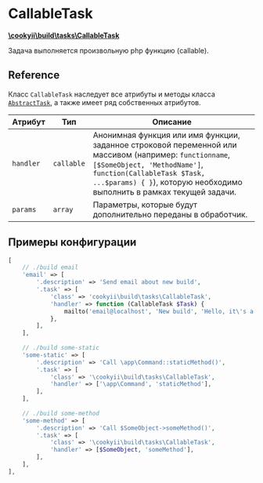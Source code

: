 CallableTask
============

[**\cookyii\build\tasks\CallableTask**](https://github.com/cookyii/build/blob/master/tasks/CallableTask.php)

Задача выполняется произвольную php функцию (callable).

Reference
---------

Класс `CallableTask` наследует все атрибуты и методы класса [`AbstractTask`][], а также имеет ряд собственных атрибутов.

| Атрибут | Тип | Описание | 
| ------- | --- | -------- |
| `handler` | `callable` | Анонимная функция или имя функции, заданное строковой переменной или массивом (например: `functionname`, `[$SomeObject, 'MethodName']`, `function(CallableTask $Task, ...$params) { }`), которую необходимо выполнить в рамках текущей задачи. |
| `params` | `array` | Параметры, которые будут дополнительно переданы в обработчик. |

Примеры конфигурации
--------------------
```php
[
    // ./build email
    'email' => [
        '.description' => 'Send email about new build',
        '.task' => [
            'class' => 'cookyii\build\tasks\CallableTask',
            'handler' => function (CallableTask $Task) {
                mailto('email@localhost', 'New build', 'Hello, it\'s a new build.');
            },
        ],
    ],
    
    // ./build some-static
    'some-static' => [
        '.description' => 'Call \app\Command::staticMethod()',
        '.task' => [
            'class' => '\cookyii\build\tasks\CallableTask',
            'handler' => ['\app\Command', 'staticMethod'],
        ],
    ],
    
    // ./build some-method
    'some-method' => [
        '.description' => 'Call $SomeObject->someMethod()',
        '.task' => [
            'class' => '\cookyii\build\tasks\CallableTask',
            'handler' => [$SomeObject, 'someMethod'],
        ],
    ],
],
```

[`AbstractTask`]: 03-reference-abstract-task.md
